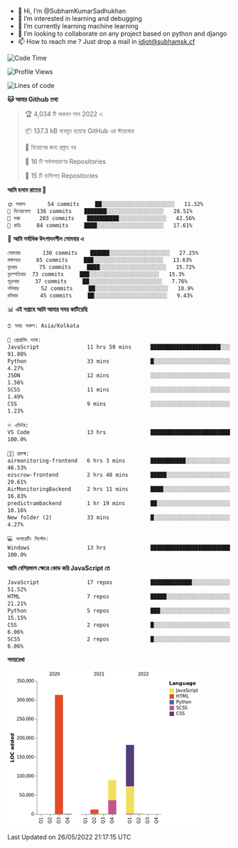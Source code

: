 - 👋 Hi, I’m @SubhamKumarSadhukhan
- 👀 I’m interested in learning and debugging
- 🌱 I’m currently learning machine learning
- 💞️ I’m looking to collaborate on any project based on python and django
- 📫 How to reach me ?
      Just drop a mail in idiot@subhamsk.cf

<!---
SubhamKumarSadhukhan/SubhamKumarSadhukhan is a ✨ special ✨ repository because its `README.md` (this file) appears on your GitHub profile.
You can click the Preview link to take a look at your changes.
--->


<!--START_SECTION:waka-->
![Code Time](http://img.shields.io/badge/Code%20Time-509%20hrs%2032%20mins-blue)

![Profile Views](http://img.shields.io/badge/%E0%A6%AA%E0%A7%8D%E0%A6%B0%E0%A7%8B%E0%A6%AB%E0%A6%BE%E0%A6%87%E0%A6%B2%20%E0%A6%A6%E0%A6%B0%E0%A7%8D%E0%A6%B6%E0%A6%A8-4-blue)

![Lines of code](https://img.shields.io/badge/%E0%A6%B9%E0%A7%8D%E0%A6%AF%E0%A6%BE%E0%A6%B2%E0%A7%8B%20%E0%A6%93%E0%A6%AF%E0%A6%BC%E0%A6%BE%E0%A6%B0%E0%A7%8D%E0%A6%B2%E0%A7%8D%E0%A6%A1%20%E0%A6%A5%E0%A7%87%E0%A6%95%E0%A7%87%20%E0%A6%86%E0%A6%AE%E0%A6%BF%20%E0%A6%B2%E0%A6%BF%E0%A6%96%E0%A7%87%E0%A6%9B%E0%A6%BF-600%20Thousand%20%E0%A6%95%E0%A7%8B%E0%A6%A1%E0%A7%87%E0%A6%B0%20%E0%A6%B2%E0%A6%BE%E0%A6%87%E0%A6%A8-blue)

**🐱 আমার Github তথ্য** 

> 🏆 4,034 টি অবদান সাল 2022 এ
 > 
> 📦 137.3 kB ব্যবহৃত হয়েছে GitHub এর স্টরেজের 
 > 
> 🚫 নিয়োগের জন্য প্রস্তুত নয়
 > 
> 📜 16 টি সর্বসাধারণের Repositories 
 > 
> 🔑 15 টি ব্যক্তিগত Repositories  
 > 
**আমি হলাম রাতের 🦉** 

```text
🌞 সকাল       54 commits     ██░░░░░░░░░░░░░░░░░░░░░░░   11.32% 
🌆 দিনেরবেলা  136 commits    ███████░░░░░░░░░░░░░░░░░░   28.51% 
🌃 সন্ধা      203 commits    ██████████░░░░░░░░░░░░░░░   42.56% 
🌙 রাত্রি     84 commits     ████░░░░░░░░░░░░░░░░░░░░░   17.61%

```
📅 **আমি সর্বাধিক উৎপাদনশীল সোমবার এ** 

```text
সোমবার       130 commits    ██████░░░░░░░░░░░░░░░░░░░   27.25% 
মঙ্গলবার     65 commits     ███░░░░░░░░░░░░░░░░░░░░░░   13.63% 
বুধবার       75 commits     ████░░░░░░░░░░░░░░░░░░░░░   15.72% 
বৃহস্পতিবার  73 commits     ███░░░░░░░░░░░░░░░░░░░░░░   15.3% 
শুক্রবার     37 commits     ██░░░░░░░░░░░░░░░░░░░░░░░   7.76% 
শনিবার       52 commits     ██░░░░░░░░░░░░░░░░░░░░░░░   10.9% 
রবিবার       45 commits     ██░░░░░░░░░░░░░░░░░░░░░░░   9.43%

```


📊 **এই সপ্তাহে আমি আমার সময় কাটিয়েছি** 

```text
⌚︎ সময় অঞ্চল: Asia/Kolkata

💬 প্রোগ্রামিং ভাষা: 
JavaScript               11 hrs 50 mins      ██████████████████████░░░   91.08% 
Python                   33 mins             █░░░░░░░░░░░░░░░░░░░░░░░░   4.27% 
JSON                     12 mins             ░░░░░░░░░░░░░░░░░░░░░░░░░   1.56% 
SCSS                     11 mins             ░░░░░░░░░░░░░░░░░░░░░░░░░   1.49% 
CSS                      9 mins              ░░░░░░░░░░░░░░░░░░░░░░░░░   1.23%

🔥 এডিটর: 
VS Code                  13 hrs              █████████████████████████   100.0%

🐱‍💻 প্রকল্ম: 
airmonitoring-frontend   6 hrs 3 mins        ███████████░░░░░░░░░░░░░░   46.53% 
ezscrow-frontend         2 hrs 40 mins       █████░░░░░░░░░░░░░░░░░░░░   20.61% 
AirMonitoringBackend     2 hrs 11 mins       ████░░░░░░░░░░░░░░░░░░░░░   16.83% 
predictrambackend        1 hr 19 mins        ██░░░░░░░░░░░░░░░░░░░░░░░   10.16% 
New folder (2)           33 mins             █░░░░░░░░░░░░░░░░░░░░░░░░   4.27%

💻 অপারেটিং সিস্টেম: 
Windows                  13 hrs              █████████████████████████   100.0%

```

**আমি বেশিরভাগ ক্ষেত্রে কোড করি JavaScript তে** 

```text
JavaScript               17 repos            █████████████░░░░░░░░░░░░   51.52% 
HTML                     7 repos             █████░░░░░░░░░░░░░░░░░░░░   21.21% 
Python                   5 repos             ███░░░░░░░░░░░░░░░░░░░░░░   15.15% 
CSS                      2 repos             █░░░░░░░░░░░░░░░░░░░░░░░░   6.06% 
SCSS                     2 repos             █░░░░░░░░░░░░░░░░░░░░░░░░   6.06%

```


**সময়রেখা**

![Chart not found](https://raw.githubusercontent.com/SubhamKumarSadhukhan/SubhamKumarSadhukhan/main/charts/bar_graph.png) 


 Last Updated on 26/05/2022 21:17:15 UTC
<!--END_SECTION:waka-->
